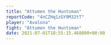 ```yaml
---
title: "Attumen the Huntsman"
reportCode: "4nCZHq1zGY9M32tT"
player: "Avalona"
fight: "Attumen the Huntsman"
date: 2021-07-01T18:55:15.468000+00:00
---
```

